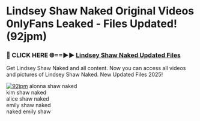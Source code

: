 # Lindsey Shaw Naked Original Videos 0nlyFans Leaked - Files Updated! (92jpm)

<h3>🔴 CLICK HERE 🌐==►► <a href="https://tinyurl.com/yckcrads" rel="nofollow">Lindsey Shaw Naked Updated Files</a></h3>

Get Lindsey Shaw Naked and all content. Now you can access all videos and pictures of Lindsey Shaw Naked. New Updated Files 2025!

[![92jpm](https://i.imgur.com/hpKpOFt.gif)](https://tinyurl.com/yckcrads)
alonna shaw naked<br>
kim shaw naked<br>
alice shaw naked<br>
emily shaw naked<br>
naked emily shaw